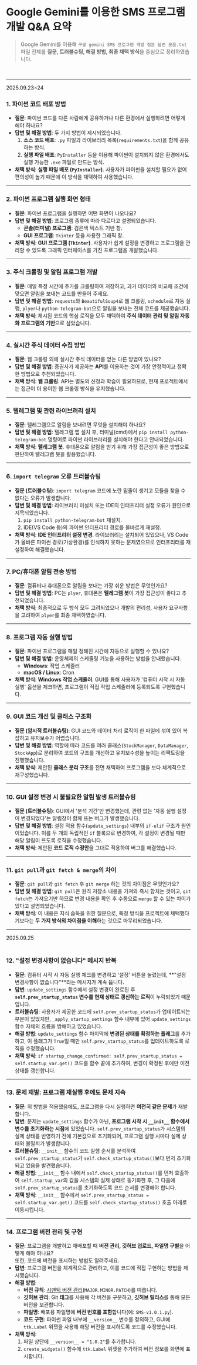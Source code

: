 # Google Gemini를 이용한 SMS 프로그램 개발 Q&A 요약
> Google Gemini를 이용해 `구글 gemini SMS 프로그램 개발 질문 답변 모음.txt` 파일 전체를 **질문, 트러블슈팅, 해결 방법, 최종 채택 방식**을 중심으로 정리하였습니다.  

<br>

---
2025.09.23~24

### **1. 파이썬 코드 배포 방법**

* **질문**: 파이썬 코드를 다른 사람에게 공유하거나 다른 환경에서 실행하려면 어떻게 해야 하나요?
* **답변 및 해결 방법**: 두 가지 방법이 제시되었습니다.
    1.  **소스 코드 배포**: `.py` 파일과 라이브러리 목록(`requirements.txt`)을 함께 공유하는 방식.
    2.  **실행 파일 배포**: `PyInstaller` 등을 이용해 파이썬이 설치되지 않은 환경에서도 실행 가능한 `.exe` 파일로 만드는 방식.
* **채택 방식**: **실행 파일 배포 (`PyInstaller`)**. 사용자가 파이썬을 설치할 필요가 없어 편의성이 높기 때문에 이 방식을 채택하여 사용했습니다.

---

### **2. 파이썬 프로그램 실행 화면 형태**

* **질문**: 파이썬 프로그램을 실행하면 어떤 화면이 나오나요?
* **답변 및 해결 방법**: 프로그램 종류에 따라 다르다고 설명되었습니다.
    * **콘솔(터미널) 프로그램**: 검은색 텍스트 기반 창.
    * **GUI 프로그램**: `Tkinter` 등을 사용한 그래픽 창.
* **채택 방식**: **GUI 프로그램 (`Tkinter`)**. 사용자가 쉽게 설정을 변경하고 프로그램을 관리할 수 있도록 그래픽 인터페이스를 가진 프로그램을 개발했습니다.

---

### **3. 주식 크롤링 및 알림 프로그램 개발**

* **질문**: 매일 특정 시간에 주가를 크롤링하여 저장하고, 과거 데이터와 비교해 조건에 맞으면 알림을 보내는 코드를 만들어 주세요.
* **답변 및 해결 방법**: `requests`와 `BeautifulSoup4`로 웹 크롤링, `schedule`로 자동 실행, `plyer`나 `python-telegram-bot`으로 알림을 보내는 전체 코드를 제공했습니다.
* **채택 방식**: 제시된 코드의 핵심 로직을 모두 채택하여 **주식 데이터 관리 및 알림 자동화 프로그램의 기반**으로 삼았습니다.

---

### **4. 실시간 주식 데이터 수집 방법**

* **질문**: 웹 크롤링 외에 실시간 주식 데이터를 얻는 다른 방법이 있나요?
* **답변 및 해결 방법**: 증권사가 제공하는 **API**를 이용하는 것이 가장 안정적이고 정확한 방법으로 추천되었습니다.
* **채택 방식**: **웹 크롤링**. API는 별도의 신청과 학습이 필요하므로, 현재 프로젝트에서는 접근이 더 용이한 웹 크롤링 방식을 유지했습니다.

---

### **5. 텔레그램 및 관련 라이브러리 설치**

* **질문**: 텔레그램으로 알림을 보내려면 무엇을 설치해야 하나요?
* **답변 및 해결 방법**: 텔레그램 앱 설치 후, 터미널(cmd)에서 `pip install python-telegram-bot` 명령어로 파이썬 라이브러리를 설치해야 한다고 안내되었습니다.
* **채택 방식**: **텔레그램 봇**. 휴대폰으로 알림을 받기 위해 가장 접근성이 좋은 방법으로 판단하여 텔레그램 봇을 활용했습니다.

---

### **6. `import telegram` 오류 트러블슈팅**

* **질문 (트러블슈팅)**: `import telegram` 코드에 노란 밑줄이 생기고 모듈을 찾을 수 없다는 오류가 발생합니다.
* **답변 및 해결 방법**: 라이브러리 미설치 또는 IDE의 인터프리터 설정 오류가 원인으로 지목되었습니다.
    1.  `pip install python-telegram-bot` 재설치.
    2.  IDE(VS Code 등)의 파이썬 인터프리터 경로를 올바르게 재설정.
* **채택 방식**: **IDE 인터프리터 설정 변경**. 라이브러리는 설치되어 있었으나, VS Code가 올바른 파이썬 경로(가상환경)를 인식하지 못하는 문제였으므로 인터프리터를 재설정하여 해결했습니다.

---

### **7. PC/휴대폰 알림 전송 방법**

* **질문**: 컴퓨터나 휴대폰으로 알림을 보내는 가장 쉬운 방법은 무엇인가요?
* **답변 및 해결 방법**: PC는 `plyer`, 휴대폰은 **텔레그램 봇**이 가장 접근성이 좋다고 추천되었습니다.
* **채택 방식**: 최종적으로 두 방식 모두 고려되었으나 개발의 편리성, 사용자 요구사항을 고려하여 `plyer`를 최종 채택하였습니다.

---

### **8. 프로그램 자동 실행 방법**

* **질문**: 파이썬 프로그램을 매일 정해진 시간에 자동으로 실행할 수 있나요?
* **답변 및 해결 방법**: 운영체제의 스케줄링 기능을 사용하는 방법을 안내했습니다.
    * **Windows**: 작업 스케줄러
    * **macOS / Linux**: Cron
* **채택 방식**: **Windows 작업 스케줄러**. GUI를 통해 사용자가 '컴퓨터 시작 시 자동 실행' 옵션을 체크하면, 프로그램이 직접 작업 스케줄러에 등록되도록 구현했습니다.

---

### **9. GUI 코드 개선 및 클래스 구조화**

* **질문 (암시적 트러블슈팅)**: GUI 코드와 데이터 처리 로직이 한 파일에 섞여 있어 복잡하고 유지보수가 어렵습니다.
* **답변 및 해결 방법**: 역할에 따라 코드를 여러 클래스(`StockManager`, `DataManager`, `StockApp`)로 분리하여 코드의 구조를 개선하고 유지보수성을 높이는 리팩토링을 진행했습니다.
* **채택 방식**: 제안된 **클래스 분리 구조**를 전면 채택하여 프로그램을 보다 체계적으로 재구성했습니다.

---

### **10. GUI 설정 변경 시 불필요한 알림 발생 트러블슈팅**

* **질문 (트러블슈팅)**: GUI에서 '분석 기간'만 변경했는데, 관련 없는 '자동 실행 설정이 변경되었다'는 알림창이 함께 뜨는 버그가 발생했습니다.
* **답변 및 해결 방법**: 설정 적용 함수(`update_settings`) 내부의 `if-elif` 구조가 원인이었습니다. 이를 두 개의 독립적인 `if` 블록으로 변경하여, 각 설정이 변경될 때만 해당 알림이 뜨도록 로직을 수정했습니다.
* **채택 방식**: 제안된 **코드 로직 수정안**을 그대로 적용하여 버그를 해결했습니다.

---

### **11. `git pull`과 `git fetch & merge`의 차이**

* **질문**: `git pull`과 `git fetch` 후 `git merge` 하는 것의 차이점은 무엇인가요?
* **답변 및 해결 방법**: `git pull`은 원격 저장소 내용을 가져와 즉시 합치는 것이고, `git fetch`는 가져오기만 하므로 변경 내용을 확인 후 수동으로 `merge` 할 수 있는 차이가 있다고 설명되었습니다.
* **채택 방식**: 이 내용은 지식 습득을 위한 질문으로, 특정 방식을 프로젝트에 채택했다기보다는 **두 가지 방식의 차이점을 이해**하는 것으로 마무리되었습니다.

---
2025.09.25  
<br>

### **12. "설정 변경사항이 없습니다" 메시지 반복**

* **질문**: 컴퓨터 시작 시 자동 실행 체크를 변경하고 '설정' 버튼을 눌렀는데, **"설정 변경사항이 없습니다"**라는 메시지가 계속 뜹니다.
* **답변**: `update_settings` 함수에서 설정 변경이 완료된 후 **`self.prev_startup_status` 변수를 현재 상태로 갱신하는 로직**이 누락되었기 때문입니다.
* **트러블슈팅**: 사용자가 제공한 코드에 `self.prev_startup_status`가 업데이트되는 부분이 있었지만, `_apply_startup_settings` 함수 내부에 있어 `update_settings` 함수 자체의 흐름을 방해하고 있었습니다.
* **해결 방법**: `update_settings` 함수 마지막에 **변경된 상태를 확정하는 플래그**를 추가하고, 이 플래그가 `True`일 때만 `self.prev_startup_status`를 업데이트하도록 로직을 수정했습니다.
* **채택 방식**: `if startup_change_confirmed: self.prev_startup_status = self.startup_var.get()` 코드를 함수 끝에 추가하여, 변경이 확정된 후에만 이전 상태를 갱신합니다.

---

### **13. 문제 재발: 프로그램 재실행 후에도 문제 지속**

* **질문**: 위 방법을 적용했음에도, 프로그램을 다시 실행하면 **여전히 같은 문제**가 재발합니다.
* **답변**: 문제는 `update_settings` 함수가 아닌, **프로그램 시작 시 `__init__` 함수에서 변수를 초기화하는 시점**에 있었습니다. `self.prev_startup_status`가 시스템의 실제 상태를 반영하기 전에 기본값으로 초기화되어, 프로그램 실행 시마다 실제 상태와 불일치가 발생합니다.
* **트러블슈팅**: `__init__` 함수의 코드 실행 순서를 분석하여 `self.prev_startup_status`가 `self.check_startup_status()`보다 먼저 초기화되고 있음을 발견했습니다.
* **해결 방법**: `__init__` 함수 내에서 `self.check_startup_status()`를 먼저 호출하여 `self.startup_var`의 값을 시스템의 실제 상태로 동기화한 후, 그 다음에 `self.prev_startup_status`를 초기화하도록 코드 순서를 변경해야 합니다.
* **채택 방식**: `__init__` 함수에서 `self.prev_startup_status = self.startup_var.get()` 코드를 `self.check_startup_status()` 호출 아래로 이동시킵니다.

---

### **14. 프로그램 버전 관리 및 구현**

* **질문**: 프로그램을 개발하고 재배포할 때 **버전 관리, 깃허브 업로드, 파일명 구별**을 어떻게 해야 하나요?  
    또한, 코드에 버전을 표시하는 방법도 알려주세요.
* **답변**: 프로그램 버전을 체계적으로 관리하고, 이를 코드에 직접 구현하는 방법을 제시했습니다.
* **해결 방법**:
    * **버전 규칙**: [시맨틱 버전 관리](./Semantic_Versioning.md)(`MAJOR.MINOR.PATCH`)를 따릅니다.
    * **깃허브 관리**: Git **태그**를 사용해 각 버전을 구분하고, **깃허브 릴리스**를 통해 모든 버전을 보관합니다.
    * **파일명**: 배포용 파일명에 **버전 번호를 포함**합니다(예: `SMS-v1.0.1.py`).
    * **코드 구현**: 파이썬 파일 내부에 `__version__` 변수를 정의하고, GUI에 `ttk.Label` 위젯을 사용해 해당 버전을 표시하도록 코드를 수정했습니다.
* **채택 방식**:
    1.  파일 상단에 `__version__ = "1.0.2"`를 추가합니다.
    2.  `create_widgets()` 함수에 `ttk.Label` 위젯을 추가하여 버전 정보를 화면에 표시합니다.